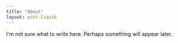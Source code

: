 ```yaml
---
title: "About"
layout: post.liquid
---
```


I'm not sure what to write here. Perhaps something will appear later.